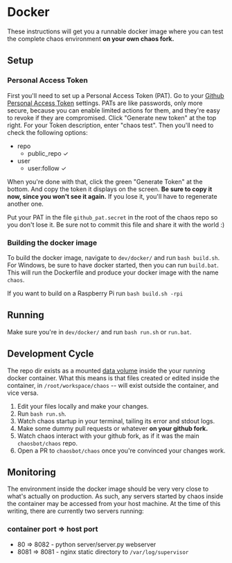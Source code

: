 # Docker

These instructions will get you a runnable docker image where you can test the
complete chaos environment **on your own chaos fork.**

## Setup

### Personal Access Token

First you'll need to set up a Personal Access Token (PAT).  Go to your [Github
Personal Access Token](https://github.com/settings/tokens) settings. PATs are
like passwords, only more secure, because you can enable limited actions for
them, and they're easy to revoke if they are compromised.  Click "Generate new
token" at the top right.  For your Token description, enter "chaos test".  Then
you'll need to check the following options:

* repo
  * public\_repo ✓
* user
  * user:follow ✓

When you're done with that, click the green "Generate Token" at the bottom.  And
copy the token it displays on the screen.  **Be sure to copy it now, since you
won't see it again.**  If you lose it, you'll have to regenerate another one.

Put your PAT in the file `github_pat.secret` in the root of the chaos repo so
you don't lose it.  Be sure not to commit this file and share it with the world
:)

### Building the docker image

To build the docker image, navigate to `dev/docker/` and run `bash build.sh`.
For Windows, be sure to have docker started, then you can run `build.bat`.
This will run the Dockerfile and produce your docker image with the name
`chaos`.

If you want to build on a Raspberry Pi run `bash build.sh -rpi`

## Running

Make sure you're in `dev/docker/` and run `bash run.sh` or `run.bat`.

## Development Cycle

The repo dir exists as a mounted [data
volume](https://docs.docker.com/engine/tutorials/dockervolumes/#data-volumes)
inside the your running docker container.  What this means is that files created
or edited inside the container, in `/root/workspace/chaos` -- will exist
outside the container, and vice versa.

1. Edit your files locally and make your changes.
2. Run `bash run.sh`.
3. Watch chaos startup in your terminal, tailing its error and stdout logs.
4. Make some dummy pull requests or whatever **on your github fork.**
5. Watch chaos interact with your github fork, as if it was the main
   `chaosbot/chaos` repo.
6. Open a PR to `chaosbot/chaos` once you're convinced your changes work.

## Monitoring

The environment inside the docker image should be very very close to what's
actually on production.  As such, any servers started by chaos inside the
container may be accessed from your host machine.  At the time of this writing,
there are currently two servers running:

### container port => host port
* 80 => 8082 - python server/server.py webserver
* 8081 => 8081 - nginx static directory to `/var/log/supervisor`
